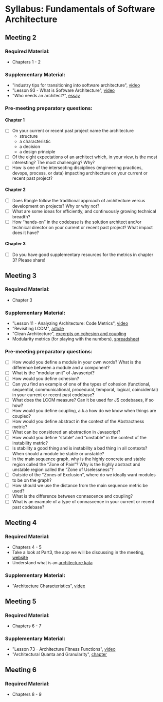 # Syllabus: Fundamentals of Software Architecture

## Meeting 2

### Required Material:

- Chapters 1 - 2

### Supplementary Material:

- "Industry tips for transitioning into software architecture", [video](https://www.youtube.com/watch?v=JV8HNsFWHD4)
- "Lesson 93 - What is Software Architecture", [video](https://www.youtube.com/watch?v=U6rfJjd8714&feature=emb_logo)
- "Who needs an architect?", [essay](https://martinfowler.com/ieeeSoftware/whoNeedsArchitect.pdf)

### Pre-meeting preparatory questions:
#### Chapter 1
- [ ] On your current or recent past project name the architecture
  - structure
  - a characteristic
  - a decision
  - a design principle
- [ ] Of the eight expectations of an architect which, in your view, is the most interesting? The most challenging? Why?
- [ ] How is one of the intersecting disciplines (engineering practices, devops, process, or data) impacting architecture on your current or recent past project?

#### Chapter 2
- [ ] Does Rangle follow the traditional approach of architecture versus development on projects? Why or why not?
- [ ] What are some ideas for efficiently, and continuously growing technical breadth?
- [ ] How “hands-on” in the codebase is the solution architect and/or technical director on your current or recent past project? What impact does it have?

#### Chapter 3
- [ ] Do you have good supplementary resources for the metrics in chapter 3? Please share!

## Meeting 3

### Required Material:

- Chapter 3

### Supplementary Material:
- "Lesson 11 - Analyzing Architecture: Code Metrics", [video](https://www.youtube.com/watch?v=pELKNy8B5Nw)
- "Revisiting LCOM", [article](http://www.designsmells.com/articles/revisiting-lcom/)
- "Clean Architecture", [excerpts on cohesion and coupling](https://drive.google.com/file/d/1HaeK71jRFpkvDqqwmnKfP28n50re4iTD/view?usp=sharing)
- Modularity metrics (for playing with the numbers), [spreadsheet](https://github.com/melaniebrgr/bookclub-fundamentals-software-architecture/blob/main/assets/ch3-modularity-metrics.numbers)

### Pre-meeting preparatory questions:
- [ ] How would you define a module in your own words? What is the difference between a module and a component?
- [ ] What is the “modular unit” of Javascript?
- [ ] How would you define cohesion? 
- [ ] Can you find an example of one of the types of cohesion (functional, sequential, communicational, procedural, temporal, logical, coincidental) in your current or recent past codebase? 
- [ ] What does the LCOM measure? Can it be used for JS codebases, if so how?
- [ ] How would you define coupling, a.k.a how do we know when things are coupled?
- [ ] How would you define abstract in the context of the Abstractness metric?
- [ ] What can be considered an abstraction in Javascript?
- [ ] How would you define “stable” and “unstable” in the context of the Instability metric?
- [ ] Is stability a good thing and is instability a bad thing in all contexts? When should a module be stable or unstable?
- [ ] In the main sequence graph, why is the highly concrete and stable region called the “Zone of Pain”? Why is the highly abstract and unstable region called the “Zone of Uselessness”?
- [ ] Outside of the "Zones of Exclusion", where do we ideally want modules to be on the graph?
- [ ] How should we use the distance from the main sequence metric be used?
- [ ] What is the difference between connascence and coupling?
- [ ] What is an example of a type of connascence in your current or recent past codebase?

## Meeting 4

### Required Material:

- Chapters 4 - 5
- Take a look at Part3, the app we will be discussing in the meeting, [website](https://part3.ca/)
- Understand what is an [architecture kata](http://fundamentalsofsoftwarearchitecture.com/katas/)

### Supplementary Material:

- "Architecture Characteristics", [video](https://www.developertoarchitect.com/lessons/lesson102.html)

## Meeting 5

### Required Material:

- Chapters 6 - 7

### Supplementary Material:

- "Lesson 73 - Architecture Fitness Functions", [video](https://developertoarchitect.com/lessons/lesson73.html)
- "Architectural Quanta and Granularity", [chapter](./assets/ch4-quanta.pdf)

## Meeting 6

### Required Material:

- Chapters 8 - 9
